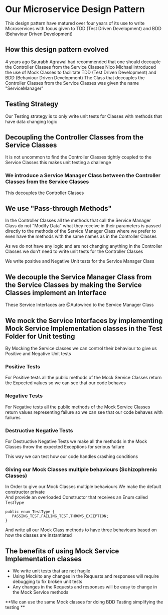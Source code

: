# Our Microservice Design Pattern
This design pattern have matured over four years of its use to write Microservices with focus given to TDD (Test Driven Development) and BDD (Behaviour Driven Development)

## How this design pattern evolved 
4 years ago Saurabh Agrawal had recommended that one should decouple the Controller Classes from the Service Classes
Nico Michael introduced the use of Mock Classes to facilitate TDD (Test Driven Development) and BDD (Behaviour Driven Development)
The Class that decouples the  Controller Classes from the Service Classes was given the name "ServiceManager"

## Testing Strategy
Our Testing strategy is to only write unit tests for Classes with methods that have data changing logic

## Decoupling the Controller Classes from the Service Classes
It is not uncommon to find the Controller Classes tightly coupled to the Service Classes this makes unit testing a challenge

### We introduce a Service Manager Class between the Controller Classes from the Service Classes
This decouples the Controller Classes 

## We use "Pass-through Methods"
In the Controller Classes all the methods that call the Service Manager Class do not "Modify Data" what they receive in their  parameters is passed directly to the methods of the Service Manager Class where we prefer to even have the methods with the same names as in the Controller Classes

As we do not have any logic and are not changing anything in the Controller Classes we don’t need to write unit tests for the Controller Classes

We write positive and Negative Unit tests for the Service Manager Class

## We decouple the Service Manager Class from the Service Classes by making the Service Classes implement an Interface
These Service Interfaces are @Autowired to the Service Manager Class

## We mock the Service Interfaces by implementing Mock Service Implementation classes in the Test Folder for Unit testing

By Mocking the Service classes we can control their behaviour to give us  Positive and Negative Unit tests  
  
### Positive Tests
For Positive tests all the public methods of the Mock Service Classes return the Expected values so we can see that our code behaves

### Negative Tests
For Negative tests all the public methods of the Mock Service Classes return values representing failure so we can see that our code behaves with failures

### Destructive Negative Tests
For Destructive Negative Tests we make all the methods in the Mock Classes throw the expected Exceptions for serious  failure

This way we can test how our code handles crashing conditions

### Giving our Mock Classes multiple behaviours (Schizophrenic Classes)
In Order to give our Mock Classes multiple behaviours We make the default constructor private  
And provide an overloaded Constructor that receives an Enum called TestType

    public enum TestType {
	   PASSING_TEST,FAILING_TEST,THROWS_EXCEPTION;
    }
 
And write all our Mock Class methods to have three behaviours based on how the classes are instantiated

## The benefits of using Mock Service Implementation classes
  * We write unit tests that are not fragile 
  * Using Mockito any changes in the Requests and responses will require debugging to fix broken unit tests
  * Any changes in the Requests and responses will be easy to change in the Mock Service methods
  
**We can use the same Mock classes for doing BDD Tasting simplifying the testing **
